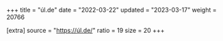 +++
title = "úl.de"
date = "2022-03-22"
updated = "2023-03-17"
weight = 20766

[extra]
source = "https://úl.de/"
ratio = 19
size = 20
+++
